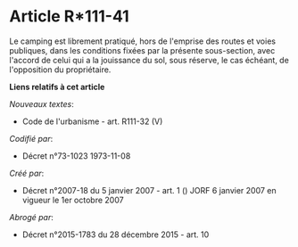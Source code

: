 # Article R*111-41

Le camping est librement pratiqué, hors de l'emprise des routes et voies publiques, dans les conditions fixées par la
présente sous-section, avec l'accord de celui qui a la jouissance du sol, sous réserve, le cas échéant, de l'opposition du
propriétaire.

**Liens relatifs à cet article**

_Nouveaux textes_:

  - Code de l'urbanisme - art. R111-32 (V)

_Codifié par_:

  - Décret n°73-1023 1973-11-08

_Créé par_:

  - Décret n°2007-18 du 5 janvier 2007 - art. 1 () JORF 6 janvier 2007 en vigueur le 1er octobre 2007

_Abrogé par_:

  - Décret n°2015-1783 du 28 décembre 2015 - art. 10
